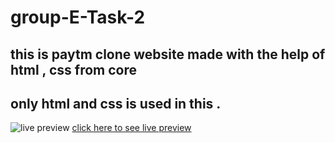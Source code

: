 # group-E-Task-2
## this is paytm clone website made with the help of html , css from core
## only html and css is used in this .
![live preview]()
[click here to see live preview](https://paytm-clone-chandrabhan30.netlify.app/)
